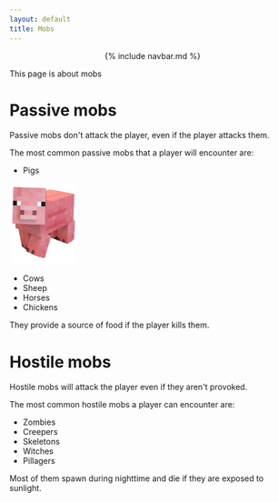 ```yaml
---
layout: default
title: Mobs
---
```

<p align="center">
{% include navbar.md %}
</p>

This page is about mobs

# Passive mobs
Passive mobs don't attack the player, even if the player attacks them.

The most common passive mobs that a player will encounter are:

- Pigs
<p align="left">
  <img src="./img/pig.png" width="120" height="142">
</p>

  
- Cows
- Sheep
- Horses
- Chickens

They provide a source of food if the player kills them.

# Hostile mobs
Hostile mobs will attack the player even if they aren't provoked.

The most common hostile mobs a player can encounter are:

- Zombies
- Creepers
- Skeletons
- Witches
- Pillagers

Most of them spawn during nighttime and die if they are exposed to sunlight.
